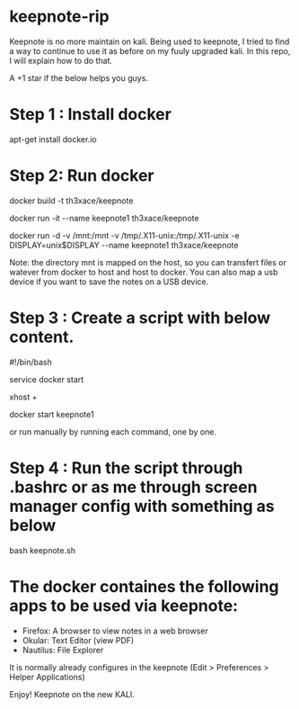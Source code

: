 # keepnote-rip
Keepnote is no more maintain on kali. Being used to keepnote, I tried to find a way to continue to use it as before on my fuuly upgraded kali. In this repo, I will explain how to do that.

A +1 star if the below helps you guys.


# Step 1 : Install docker
apt-get install docker.io

# Step 2: Run docker
docker build -t th3xace/keepnote

docker run -it --name keepnote1 th3xace/keepnote

docker run -d -v /mnt:/mnt -v /tmp/.X11-unix:/tmp/.X11-unix -e DISPLAY=unix$DISPLAY --name keepnote1 th3xace/keepnote

Note: the directory mnt is mapped on the host, so you can transfert files or watever from docker to host and host to docker. You can also map a usb device if you want to save the notes on a USB device. 

# Step 3 : Create a script with below content.

#!/bin/bash

service docker start

xhost +

docker start keepnote1

or run manually by running each command, one by one.

# Step 4 : Run the script through .bashrc or as me through screen manager config with something as below
bash keepnote.sh


# The docker containes the following apps to be used via keepnote:
 + Firefox:  A browser to view notes in a web browser
 + Okular: Text Editor (view PDF)
 + Nautilus: File Explorer
 
 It is normally already configures in the keepnote (Edit > Preferences > Helper Applications)
 
 Enjoy! Keepnote on the new KALI.
 
 
